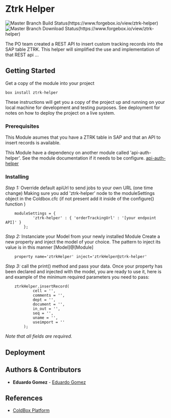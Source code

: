 # Ztrk Helper
![Master Branch Build Status(https://www.forgebox.io/view/ztrk-helper)](https://www.forgebox.io/api/v1/entry/ztrk-helper/badges/version)![Master Branch Download Status(https://www.forgebox.io/view/ztrk-helper)](https://www.forgebox.io/api/v1/entry/ztrk-helper/badges/downloads)

The PO team created a REST API to insert custom tracking records into the SAP table ZTRK. This helper will simplified the use and implementation of that REST api
...

## Getting Started
Get a copy of the module into your project
```
box install ztrk-helper
```

These instructions will get you a copy of the project up and running on your local machine for development and testing purposes. See deployment for notes on how to deploy the project on a live system.

### Prerequisites

This Module asumes that you have a ZTRK table in SAP and that an API to insert records is available.

This Module have a dependency on another module called 'api-auth-helper'.  See the module documentation if it needs to be configure. [api-auth-helper](https://github.com/octanner/scs-api-auth-helper)

### Installing

*Step 1:* Override default apiUrl to send jobs to your own URL (one time change)
Making sure you add 'ztrk-helper' node to the moduleSettings object in the Coldbox.cfc (if not present add it inside of the configure() function )
```
    moduleSettings = {
            'ztrk-helper' : { 'orderTrackingUrl' : '[your endpoint API]' }
        }; 
```
*Step 2:* Instanciate your Model from your newly installed Module
Create a new property and inject the model of your choice. The pattern to inject its value is in this manner [Model]@[Module] 
```
    property name='ztrkHelper' inject='ztrkHelper@ztrk-helper'
```
*Step 3:* call the print() method and pass your data.
Once your property has been declared and injected with the model, you are ready to use it, here is and example of the minimum required parameters you need to pass:
```
    ztrkHelper.insertRecord(
            cell = '',
            comments = '',
            dept = '',
            document = '',
            in_out = '',
            seq = '',
            uname = '',
            useimport = ''
        );
```
*Note that all fields are required.* 

## Deployment


## Authors & Contributors

* **Eduardo Gomez** - [Eduardo Gomez](https://github.com/egomezm)

## References

* [ColdBox Platform](https://www.ortussolutions.com/products/coldbox)